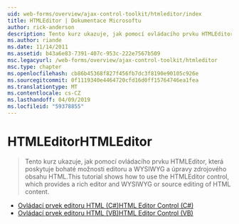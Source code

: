 ```yaml
---
uid: web-forms/overview/ajax-control-toolkit/htmleditor/index
title: HTMLEditor | Dokumentace Microsoftu
author: rick-anderson
description: Tento kurz ukazuje, jak pomocí ovládacího prvku HTMLEditor, která poskytuje bohaté možnosti editoru a WYSIWYG a úpravy zdrojového obsahu HTML.
ms.author: riande
ms.date: 11/14/2011
ms.assetid: b43a6e83-7391-407c-953c-222e7567b509
msc.legacyurl: /web-forms/overview/ajax-control-toolkit/htmleditor
msc.type: chapter
ms.openlocfilehash: cb86b45368f827f456fb7dc3f8190e90105c926e
ms.sourcegitcommit: 0f1119340e4464720cfd16d0ff15764746ea1fea
ms.translationtype: MT
ms.contentlocale: cs-CZ
ms.lasthandoff: 04/09/2019
ms.locfileid: "59378855"
---
```

# <a name="htmleditor"></a><span data-ttu-id="5c582-103">HTMLEditor</span><span class="sxs-lookup"><span data-stu-id="5c582-103">HTMLEditor</span></span>

> <span data-ttu-id="5c582-104">Tento kurz ukazuje, jak pomocí ovládacího prvku HTMLEditor, která poskytuje bohaté možnosti editoru a WYSIWYG a úpravy zdrojového obsahu HTML.</span><span class="sxs-lookup"><span data-stu-id="5c582-104">This tutorial shows how to use the HTMLEditor control, which provides a rich editor and WYSIWYG or source editing of HTML content.</span></span>


- [<span data-ttu-id="5c582-105">Ovládací prvek editoru HTML (C#)</span><span class="sxs-lookup"><span data-stu-id="5c582-105">HTML Editor Control (C#)</span></span>](how-do-i-use-the-html-editor-control-cs.md)
- [<span data-ttu-id="5c582-106">Ovládací prvek editoru HTML (VB)</span><span class="sxs-lookup"><span data-stu-id="5c582-106">HTML Editor Control (VB)</span></span>](how-do-i-use-the-html-editor-control-vb.md)
